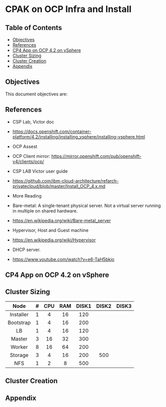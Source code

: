# CPAK on OCP Infra and Install<!-- omit in toc -->

## Table of Contents <!-- omit in toc -->
- [Objectives](#objective)
- [References](#references)
- [CP4 App on OCP 4.2 on vSphere](#icpa-ocp42-vsphere)
 - [Cluster Sizing](#icpa-cluser-sizing)
 - [Cluster Creation](#icpa-cluster-creation)
- [Appendix](#appendix)


## Objectives

This document objectives are:

## References

- CSP Lab, Victor doc
 - <https://docs.openshift.com/container-platform/4.2/installing/installing_vsphere/installing-vsphere.html>
- OCP Assest
 - OCP Client mirror: <https://mirror.openshift.com/pub/openshift-v4/clients/ocp/>
- CSP LAB Victor user guide
 - <https://github.com/ibm-cloud-architecture/refarch-privatecloud/blob/master/Install_OCP_4.x.md>

- More Reading
 - Bare-metal: A single-tenant physical server. Not a virtual server running in multiple on shared hardware. 
  - <https://en.wikipedia.org/wiki/Bare-metal_server>
 - Hypervisor, Host and Guest machine
 - https://en.wikipedia.org/wiki/Hypervisor
- DHCP server.
 - https://www.youtube.com/watch?v=e6-TaH5bkjo

## CP4 App on OCP 4.2 on vSphere

## Cluster Sizing

**Node**|**#**|**CPU**|**RAM**|**DISK1**|**DISK2**|**DISK3**
:-----:|:-----:|:-----:|:-----:|:-----:|:-----:|:-----:
Installer|1|4|16|120||
Bootstrap|1|4|16|200||
LB|1|4|16|120||
Master|3|16|32|300||
Worker|8|16|64|200||
Storage|3|4|16|200|500|
NFS|1|2|8|500||

## Cluster Creation

## Appendix
